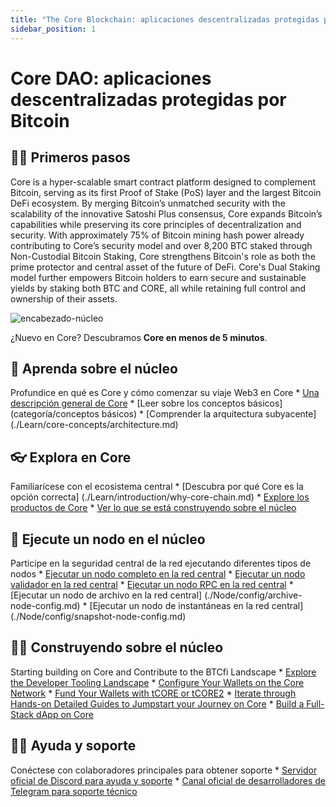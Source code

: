 ```yaml
---
title: "The Core Blockchain: aplicaciones descentralizadas protegidas por Bitcoin"
sidebar_position: 1
---
```


# Core DAO: aplicaciones descentralizadas protegidas por Bitcoin

## 👨‍💻 Primeros pasos

Core is a hyper-scalable smart contract platform designed to complement Bitcoin, serving as its first Proof of Stake (PoS) layer and the largest Bitcoin DeFi ecosystem. By merging Bitcoin’s unmatched security with the scalability of the innovative Satoshi Plus consensus, Core expands Bitcoin’s capabilities while preserving its core principles of decentralization and security. With approximately 75% of Bitcoin mining hash power already contributing to Core’s security model and over 8,200 BTC staked through Non-Custodial Bitcoin Staking, Core strengthens Bitcoin's role as both the prime protector and central asset of the future of DeFi. Core's Dual Staking model further empowers Bitcoin holders to earn secure and sustainable yields by staking both BTC and CORE, all while retaining full control and ownership of their assets.

![encabezado-núcleo](../static/img/core-header.png)

¿Nuevo en Core? Descubramos **Core en menos de 5 minutos**.

## 📔 Aprenda sobre el núcleo

Profundice en qué es Core y cómo comenzar su viaje Web3 en Core
\* [Una descripción general de Core](./Learn/introduction/what-is-core-chain.md)
\* [Leer sobre los conceptos básicos](categoría/conceptos básicos)
\* [Comprender la arquitectura subyacente] (./Learn/core-concepts/architecture.md)

## 👓 Explora en Core

Familiarícese con el ecosistema central
\* [Descubra por qué Core es la opción correcta] (./Learn/introduction/why-core-chain.md)
\* [Explore los productos de Core](categoría/productos)
\* [Ver lo que se está construyendo sobre el núcleo](https://coredao.org/explore/ecosystem)

## 🔌 Ejecute un nodo en el núcleo

Participe en la seguridad central de la red ejecutando diferentes tipos de nodos
\* [Ejecutar un nodo completo en la red central](./Node/Full-Node/on-mainnet.md)
\* [Ejecutar un nodo validador en la red central](./Node/config/validator-node-config.md)
\* [Ejecutar un nodo RPC en la red central](./Node/config/rpc-node-config.md)
\* [Ejecutar un nodo de archivo en la red central] (./Node/config/archive-node-config.md)
\* [Ejecutar un nodo de instantáneas en la red central] (./Node/config/snapshot-node-config.md)

## 👨‍🔧 Construyendo sobre el núcleo

Starting building on Core and Contribute to the BTCfi Landscape
\* [Explore the Developer Tooling Landscape](./Dev-Guide/dev-tools.md)
\* [Configure Your Wallets on the Core Network](./Dev-Guide/core-testnet-wallet-config.md)
\* [Fund Your Wallets with tCORE or tCORE2](./Dev-Guide/core-faucet.md)
\* [Iterate through Hands-on Detailed Guides to Jumpstart your Journey on Core](category/dev-guides)
\* [Build a Full-Stack dApp on Core](./Dev-Guide/dapp-on-core.md)

## 🙋‍♀️ Ayuda y soporte

Conéctese con colaboradores principales para obtener soporte
\* [Servidor oficial de Discord para ayuda y soporte](https://discord.com/invite/coredaoofficial)
\* [Canal oficial de desarrolladores de Telegram para soporte técnico](https://t.me/CoreDAOTelegram)
